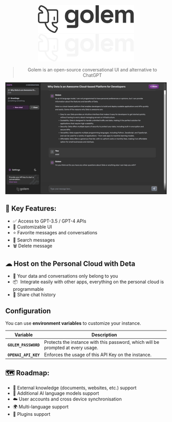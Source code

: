 <div align="center">

<img src="./public/image/logo-light-lettered.svg#gh-light-mode-only" width="300" />
<img src="./public/image/logo-dark-lettered.svg#gh-dark-mode-only" width="300" />

> Golem is an open-source conversational UI and alternative to ChatGPT

</div>

![](./docs/screenshot.png)


## 🚀 Key Features:

- ✅ Access to GPT-3.5 / GPT-4 APIs
- 🎨 Customizable UI
- ⭐️ Favorite messages and conversations
- 🔎 Search messages
- 🗑️ Delete message

## ☁ Host on the Personal Cloud with Deta

- 🔑 Your data and conversations only belong to you
- 📦  Integrate easily with other apps, everything on the personal cloud is programmable
- 🍻 Share chat history


## Configuration
You can use **environment variables** to customize your instance.

| Variable | Description |
| -------- | ----------- |
| **`GOLEM_PASSWORD`** | Protects the instance with this password, which will be prompted at every usage. |
| **`OPENAI_API_KEY`** | Enforces the usage of this API Key on the instance. |

## 🗺️ Roadmap:

- 📄 External knowledge (documents, websites, etc.) support
- 🤖 Additional AI language models support
- ☁️ User accounts and cross device synchronisation
- 🌍 Multi-language support
- 🔌 Plugins support




